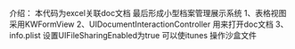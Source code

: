 介绍：
本代码为excel关联doc文档 最后形成小型档案管理展示系统
1、表格视图采用KWFormView
2、UIDocumentInteractionController 用来打开doc文档
3、info.plist 设置UIFileSharingEnabled为true 可以使itunes 操作沙盒文件
